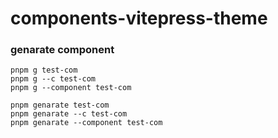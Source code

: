 # components-vitepress-theme


### genarate component
```
pnpm g test-com
pnpm g --c test-com
pnpm g --component test-com

pnpm genarate test-com
pnpm genarate --c test-com
pnpm genarate --component test-com
```